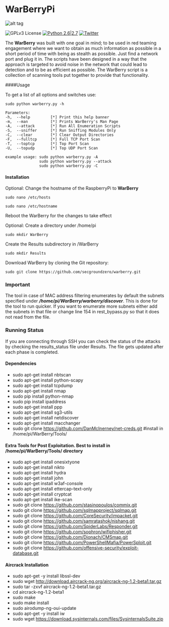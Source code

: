 # WarBerryPi 
![alt tag](https://github.com/secgroundzero/warberry/blob/master/SCREENS/Warberry_Logo_Transparent.png)

![GPLv3 License](https://img.shields.io/badge/License-GPLv3-red.svg)
[![Python 2.6|2.7](https://img.shields.io/badge/python-2.6|2.7-yellow.svg)](https://www.python.org/)
[![Twitter](https://img.shields.io/badge/twitter-@sec_groundzero-blue.svg)](https://twitter.com/sec_groundzero)


The **WarBerry** was built with one goal in mind; to be used in red teaming engagement where we want to obtain as much information 
as possible in a short period of time with being as stealth as possible. 
Just find a network port and plug it in. The scripts have been designed in a way that the approach is targeted to avoid noise 
in the network that could lead to detection and to be as efficient as possible. 
The WarBerry script is a collection of scanning tools put together to provide that functionality.


####Usage

To get a list of all options and switches use:

```sudo python warberry.py -h```

```
Parameters:
-h,  --help         [*] Print this help banner
-m,  --man          [*] Prints WarBerry's Man Page
-A,  --attack       [*] Run All Enumeration Scripts
-S,  --sniffer      [*] Run Sniffing Modules Only
-C,  --clear        [*] Clear Output Directories
-F,  --fulltcp      [*] Full TCP Port Scan
-T,  --toptcp       [*] Top Port Scan
-U,  --topudp       [*] Top UDP Port Scan

example usage: sudo python warberry.py -A
               sudo python warberry.py --attack
               sudo python warberry.py -C
```


#### Installation

Optional: Change the hostname of the RaspberryPi to **WarBerry** 

```sudo nano /etc/hosts```

```sudo nano /etc/hostname```

Reboot the WarBerry for the changes to take effect

Optional: Create a directory under /home/pi

```sudo mkdir WarBerry```

Create the Results subdirectory in /WarBerry

```sudo mkdir Results```
 
Download WarBerry by cloning the Git repository:

```sudo git clone https://github.com/secgroundzero/warberry.git```


### Important

The tool in case of MAC address filtering enumerates by default the subnets specified under ***/home/pi/WarBerry/warberry/discover***.
This is done for the tool to run quicker.
If you want to enumerate more subnets either add the subnets in that file or change line 154 in rest_bypass.py so that it does not
read from the file.


### Running Status

If you are connecting through SSH you can check the status of the attacks by checking the results_status file under Results. The file gets
updated after each phase is completed.


#### Dependencies

- sudo apt-get install nbtscan 
- sudo apt-get install python-scapy 
- sudo apt-get install tcpdump 
- sudo apt-get install nmap 
- sudo pip install python-nmap 
- sudo pip install ipaddress 
- sudo apt-get install ppp 
- sudo apt-get install sg3-utils 
- sudo apt-get install netdiscover 
- sudo apt-get install macchanger 
- sudo git clone https://github.com/DanMcInerney/net-creds.git #install in /home/pi/WarBerry/Tools/


#### Extra Tools for Post Exploitation. Best to install in /home/pi/WarBerry/Tools/ directory

- sudo apt-get install onesixtyone
- sudo apt-get install nikto
- sudo apt-get install hydra
- sudo apt-get install john
- sudo apt-get install w3af-console
- sudo apt-get install ettercap-text-only
- sudo apt-get install cryptcat
- sudo apt-get install ike-scan
- sudo git clone https://github.com/stasinopoulos/commix.git 
- sudo git clone https://github.com/sqlmapproject/sqlmap.git 
- sudo git clone https://github.com/CoreSecurity/impacket.git
- sudo git clone https://github.com/samratashok/nishang.git
- sudo git clone https://github.com/SpiderLabs/Responder.git
- sudo git clone https://github.com/sophron/wifiphisher.git
- sudo git clone https://github.com/Dionach/CMSmap.git
- sudo git clone https://github.com/PowerShellMafia/PowerSploit.git
- sudo git clone https://github.com/offensive-security/exploit-database.git


#### Aircrack Installation
- sudo apt-get -y install libssl-dev 
- sudo wget http://download.aircrack-ng.org/aircrack-ng-1.2-beta1.tar.gz 
- sudo tar -zxvf aircrack-ng-1.2-beta1.tar.gz 
- cd aircrack-ng-1.2-beta1 
- sudo make 
- sudo make install 
- sudo airodump-ng-oui-update 
- sudo apt-get -y install iw 
- sudo wget https://download.sysinternals.com/files/SysinternalsSuite.zip 

